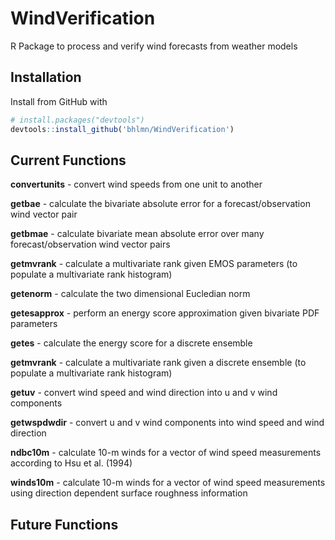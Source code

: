 # WindVerification
R Package to process and verify wind forecasts from weather models

## Installation

Install from GitHub with

```R
# install.packages("devtools")
devtools::install_github('bhlmn/WindVerification')
```

## Current Functions

**convertunits** - convert wind speeds from one unit to another

**getbae** - calculate the bivariate absolute error for a forecast/observation wind vector pair

**getbmae** - calculate bivariate mean absolute error over many forecast/observation wind vector pairs

**getmvrank** - calculate a multivariate rank given EMOS parameters (to populate a multivariate rank histogram)

**getenorm** - calculate the two dimensional Eucledian norm

**getesapprox** - perform an energy score approximation given bivariate PDF parameters

**getes** - calculate the energy score for a discrete ensemble

**getmvrank** - calculate a multivariate rank given a discrete ensemble (to populate a multivariate rank histogram)

**getuv** - convert wind speed and wind direction into u and v wind components

**getwspdwdir** - convert u and v wind components into wind speed and wind direction

**ndbc10m** - calculate 10-m winds for a vector of wind speed measurements according to Hsu et al. (1994)

**winds10m** - calculate 10-m winds for a vector of wind speed measurements using direction dependent surface roughness information

## Future Functions
